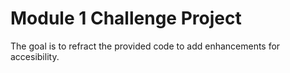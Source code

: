 # Module 1 Challenge Project

The goal is to refract the provided code to add enhancements for accesibility.
